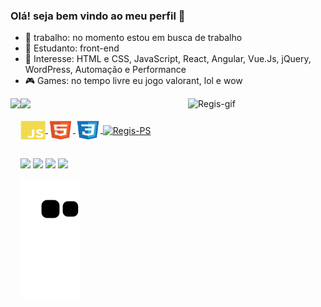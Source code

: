 ### Olá! seja bem vindo ao meu perfil 👋

- 🔭 trabalho: no momento estou em busca de trabalho
- 🌱 Estudanto: front-end
- 🎯 Interesse: HTML e CSS, JavaScript, React, Angular, Vue.Js, jQuery, WordPress, Automação e Performance
- 🎮 Games: no tempo livre eu jogo valorant, lol e wow

<div>
  <a href="https://github.com/RegisDevv">
  <img align="right"  height="220px" width="220px" alt="Regis-gif" src="https://c.tenor.com/F2q8AHyHa4oAAAAM/goku-songoku.gif">
  <img align="left" height="220em" src="https://github-readme-stats.vercel.app/api?username=regisdevv&show_icons=true&theme=algolia&include_all_commits=true&count_private=true"/>
  <img height="180em" src="https://github-readme-stats.vercel.app/api/top-langs/?username=regisdevv&layout=compact&langs_count=7&theme=algolia"/>
</div>
  
<div style="display: inline_block"><br>
  <img align="center" alt="Regis-Js" height="30" width="40" src="https://raw.githubusercontent.com/devicons/devicon/master/icons/javascript/javascript-plain.svg">
  <img align="center" alt="Regis-HTML" height="30" width="40" src="https://raw.githubusercontent.com/devicons/devicon/master/icons/html5/html5-original.svg">
  <img align="center" alt="Regis-CSS" height="30" width="40" src="https://raw.githubusercontent.com/devicons/devicon/master/icons/css3/css3-original.svg">
  <img align="center" alt="Regis-PS" height="30" width="35" src="https://upload.wikimedia.org/wikipedia/commons/2/20/Photoshop_CC_icon.png">
  
  
</div>
  
  ##
 
<div> 
  <a href="https://www.instagram.com/regis_dev/" target="_blank"><img src="https://img.shields.io/badge/-Instagram-%23E4405F?style=for-the-badge&logo=instagram&logoColor=white" target="_blank"></a>
  <a href = "mailto:regis_oliveira1999@hotmail.com"><img src="https://img.shields.io/badge/Microsoft_Outlook-0078D4?style=for-the-badge&logo=microsoft-outlook&logoColor=white" target="_blank"></a>
  <a href="https://www.linkedin.com/in/regis-oliveira-b8656a187/" target="_blank"><img src="https://img.shields.io/badge/-LinkedIn-%230077B5?style=for-the-badge&logo=linkedin&logoColor=white" target="_blank"></a> 
 <a href="https://steamcommunity.com/id/spacergtx/" target="_blank"><img src="https://img.shields.io/badge/Steam-000000?style=for-the-badge&logo=steam&logoColor=white" target="_blank"></a> 
 
  ![Snake animation](https://github.com/regisdevv/regisdevv/blob/output/github-contribution-grid-snake.svg)
 
</div>
